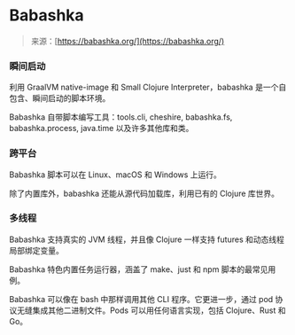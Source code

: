 <!--yml

类别：未分类

日期：2024-05-27 15:08:44

-->

# Babashka

> 来源：[https://babashka.org/](https://babashka.org/)

### 瞬间启动

利用 GraalVM native-image 和 Small Clojure Interpreter，babashka 是一个自包含、瞬间启动的脚本环境。

Babashka 自带脚本编写工具：tools.cli, cheshire, babashka.fs, babashka.process, java.time 以及许多其他库和类。

### 跨平台

Babashka 脚本可以在 Linux、macOS 和 Windows 上运行。

除了内置库外，babashka 还能从源代码加载库，利用已有的 Clojure 库世界。

### 多线程

Babashka 支持真实的 JVM 线程，并且像 Clojure 一样支持 futures 和动态线程局部绑定变量。

Babashka 特色内置任务运行器，涵盖了 make、just 和 npm 脚本的最常见用例。

Babashka 可以像在 bash 中那样调用其他 CLI 程序。它更进一步，通过 pod 协议无缝集成其他二进制文件。Pods 可以用任何语言实现，包括 Clojure、Rust 和 Go。
